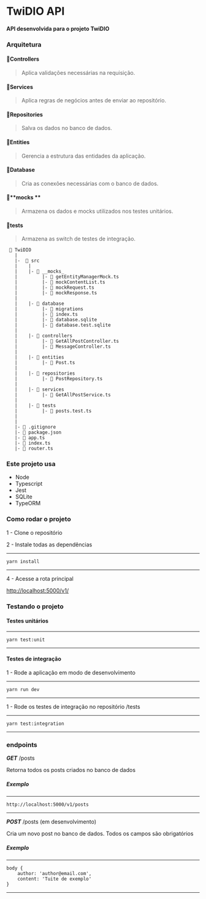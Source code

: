 # TwiDIO API

#### API desenvolvida para o projeto TwiDIO

### Arquitetura

#### 📂Controllers

> Aplica validações necessárias na requisição.

#### 📂Services

> Aplica regras de negócios antes de enviar ao repositório.

#### 📂Repositories

> Salva os dados no banco de dados.

#### 📂Entities

> Gerencia a estrutura das entidades da aplicação.

#### 📂Database

> Cria as conexões necessárias com o banco de dados.

#### 📂**mocks **

> Armazena os dados e mocks utilizados nos testes unitários.

#### 📂tests

> Armazena as switch de testes de integração.

```
 📁 TwiDIO
   |
   |-  📁 src
   |    |
   |    |- 📁 __mocks_
   |         |- 📄 getEntityManagerMock.ts
   |         |- 📄 mockContentList.ts
   |         |- 📄 mockRequest.ts
   |         |- 📄 mockResponse.ts
   |
   |    |- 📁 database
   |         |- 📁 migrations
   |         |- 📄 index.ts
   |         |- 📄 database.sqlite
   |         |- 📄 database.test.sqlite
   |
   |    |- 📁 controllers
   |         |- 📄 GetAllPostController.ts
   |         |- 📄 MessageController.ts
   |
   |    |- 📁 entities
   |         |- 📄 Post.ts
   |
   |    |- 📁 repositories
   |         |- 📄 PostRepository.ts
   |
   |    |- 📁 services
   |         |- 📄 GetAllPostService.ts
   |
   |    |- 📁 tests
   |         |- 📄 posts.test.ts
   |
   |
   |- 📄 .gitignore
   |- 📄 package.json
   |- 📄 app.ts
   |- 📄 index.ts
   |- 📄 router.ts

```

### Este projeto usa

- Node
- Typescript
- Jest
- SQLite
- TypeORM

### Como rodar o projeto

1 - Clone o repositório

2 - Instale todas as dependências

---

    yarn install

---

4 - Acesse a rota principal

<http://localhost:5000/v1/>

### Testando o projeto

#### Testes unitários

---

    yarn test:unit

---

#### Testes de integração

1 - Rode a aplicação em modo de desenvolvimento

---

    yarn run dev

---

1 - Rode os testes de integração no repositório /tests

---

    yarn test:integration

---

### endpoints

**_GET_** /posts

Retorna todos os posts criados no banco de dados

##### Exemplo

---

    http://localhost:5000/v1/posts

---

**_POST_** /posts (em desenvolvimento)

Cria um novo post no banco de dados. Todos os campos são obrigatórios

##### Exemplo

---

    body {
        author: 'author@email.com',
        content: 'Tuite de exemplo'
    }

---
